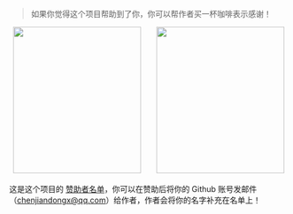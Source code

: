> 如果你觉得这个项目帮助到了你，你可以帮作者买一杯咖啡表示感谢！

<div align="center">
<img src="https://user-images.githubusercontent.com/19553554/35425853-500d6b5c-0299-11e8-80a1-ebb6629b497e.png" width=231 height=265>　　<img src="https://user-images.githubusercontent.com/19553554/35425854-504e716a-0299-11e8-81fc-4a511f1c47e8.png" width=231 height=265>
</div>

这是这个项目的 [赞助者名单](zh-cn/donors)，你可以在赞助后将你的 Github 账号发邮件（chenjiandongx@qq.com）给作者，作者会将你的名字补充在名单上！
